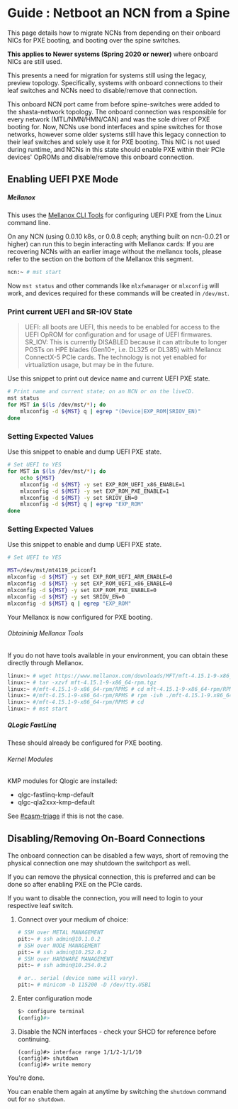 # Guide : Netboot an NCN from a Spine

This page details how to migrate NCNs from depending on their onboard NICs for PXE booting, and booting
over the spine switches.



**This applies to Newer systems (Spring 2020 or newer)** where onboard NICs are still used.

This presents a need for migration for systems still using the legacy, preview topology. Specifically,
systems with onboard connections to their leaf switches and NCNs need to disable/remove that connection.

This onboard NCN port came from before spine-switches were added to the shasta-network topology. The onboard connection
  was responsible for every network (MTL/NMN/HMN/CAN) and was the sole driver of PXE booting for. Now, NCNs use bond interfaces and spine switches for those networks,
   however some older systems still have this legacy connection to their leaf switches and solely use it for PXE booting. This NIC is not used during runtime, and NCNs in this state should enable PXE within their PCIe devices' OpROMs and disable/remove this onboard connection.

## Enabling UEFI PXE Mode

##### Mellanox

This uses the [Mellanox CLI Tools][1] for configuring UEFI PXE from the Linux command line.

On any NCN (using 0.0.10 k8s, or 0.0.8 ceph; anything built on ncn-0.0.21 or higher) can run this to begin interacting with Mellanox cards:
If you are recovering NCNs with an earlier image without the mellanox tools, please refer to the section on the bottom of the Mellanox this segment.


```bash
ncn:~ # mst start
```

Now `mst status` and other commands like `mlxfwmanager` or `mlxconfig` will work, and devices required for these commands will be created in `/dev/mst`.

### Print current UEFI and SR-IOV State

> UEFI: all boots are UEFI, this needs to be enabled for access to the UEFI OpROM for configuration and for usage of UEFI firmwares.
> SR_IOV: This is currently DISABLED because it can attribute to longer POSTs on HPE blades (Gen10+, i.e. DL325 or DL385) with Mellanox ConnectX-5 PCIe cards. The technology is not yet enabled for virtualiztion usage, but may be in the future.

Use this snippet to print out device name and current UEFI PXE state.
```bash
# Print name and current state; on an NCN or on the liveCD.
mst status
for MST in $(ls /dev/mst/*); do
    mlxconfig -d ${MST} q | egrep "(Device|EXP_ROM|SRIOV_EN)"
done
```

### Setting Expected Values

Use this snippet to enable and dump UEFI PXE state.
```bash
# Set UEFI to YES
for MST in $(ls /dev/mst/*); do
    echo ${MST}
    mlxconfig -d ${MST} -y set EXP_ROM_UEFI_x86_ENABLE=1
    mlxconfig -d ${MST} -y set EXP_ROM_PXE_ENABLE=1
    mlxconfig -d ${MST} -y set SRIOV_EN=0
    mlxconfig -d ${MST} q | egrep "EXP_ROM"
done
```
### Setting Expected Values

Use this snippet to enable and dump UEFI PXE state.
```bash
# Set UEFI to YES

MST=/dev/mst/mt4119_pciconf1
mlxconfig -d ${MST} -y set EXP_ROM_UEFI_ARM_ENABLE=0
mlxconfig -d ${MST} -y set EXP_ROM_UEFI_x86_ENABLE=0
mlxconfig -d ${MST} -y set EXP_ROM_PXE_ENABLE=0
mlxconfig -d ${MST} -y set SRIOV_EN=0
mlxconfig -d ${MST} q | egrep "EXP_ROM"
```

Your Mellanox is now configured for PXE booting.

###### Obtaininig Mellanox Tools

If you do not have tools available in your environment, you can obtain these directly through Mellanox.

```bash
linux:~ # wget https://www.mellanox.com/downloads/MFT/mft-4.15.1-9-x86_64-rpm.tgz
linux:~ # tar -xzvf mft-4.15.1-9-x86_64-rpm.tgz
linux:~ #/mft-4.15.1-9-x86_64-rpm/RPMS # cd mft-4.15.1-9-x86_64-rpm/RPMS
linux:~ #/mft-4.15.1-9-x86_64-rpm/RPMS # rpm -ivh ./mft-4.15.1-9.x86_64.rpm
linux:~ #/mft-4.15.1-9-x86_64-rpm/RPMS # cd
linux:~ # mst start
```

##### QLogic FastLinq

These should already be configured for PXE booting.

###### Kernel Modules

KMP modules for Qlogic are installed:

- qlgc-fastlinq-kmp-default
- qlgc-qla2xxx-kmp-default

See [#casm-triage][2] if this is not the case.

## Disabling/Removing On-Board Connections

The onboard connection can be disabled a few ways, short of removing the physical connection one
may shutdown the switchport as well.

If you can remove the physical connection, this is preferred and can be done so after enabling PXE on
the PCIe cards.

If you want to disable the connection, you will need to login to your respective leaf switch.
1. Connect over your medium of choice:
    ```bash 
    # SSH over METAL MANAGEMENT
    pit:~ # ssh admin@10.1.0.2
    # SSH over NODE MANAGEMENT
    pit:~ # ssh admin@10.252.0.2
    # SSH over HARDWARE MANAGEMENT
    pit:~ # ssh admin@10.254.0.2  
    
    # or.. serial (device name will vary).
    pit:~ # minicom -b 115200 -D /dev/tty.USB1 
    ```
2. Enter configuration mode
    ```sh
    $> configure terminal
    (config)#>  
    ```
3. Disable the NCN interfaces - check your SHCD for reference before continuing.
    ```
    (config)#> interface range 1/1/2-1/1/10  
    (config)#> shutdown  
    (config)#> write memory  
    ```

You're done.

You can enable them again at anytime by switching the `shutdown` command out for `no shutdown`.


[1]: http://www.mellanox.com/page/management_tools
[2]: https://cray.slack.com/messages/casm-triage
